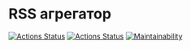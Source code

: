# RSS агрегатор
[![Actions Status](https://github.com/mdx10/frontend-project-lvl3/workflows/hexlet-check/badge.svg)](https://github.com/mdx10/frontend-project-lvl3/actions)
[![Actions Status](https://github.com/mdx10/frontend-project-lvl3/workflows/Node%20CI/badge.svg)](https://github.com/mdx10/frontend-project-lvl3/actions)
[![Maintainability](https://api.codeclimate.com/v1/badges/68e98e0e66b99655806c/maintainability)](https://codeclimate.com/github/mdx10/frontend-project-lvl3/maintainability)